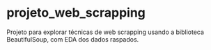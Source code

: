 # projeto_web_scrapping
Projeto para explorar técnicas de web scrapping usando a biblioteca BeautifulSoup, com EDA dos dados raspados.
